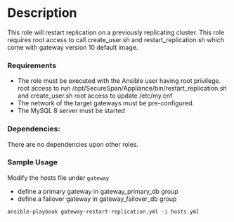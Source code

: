 # Description
This role will restart replication on a previously replicating cluster.
This role requires root access to call create_user.sh and restart_replication.sh which come with gateway version 10 default image.

### Requirements
- The role must be executed with the Ansible user having root privilege.
   root access to run /opt/SecureSpan/Appliance/bin/restart_replication.sh and create_user.sh
   root access to update /etc/my.cnf
-  The network of the target gateways must be pre-configured.
-  The MySQL 8 server must be started

### Dependencies:
There are no dependencies upon other roles.

### Sample Usage
Modify the hosts file under `gateway`
  - define a primary gateway in gateway_primary_db group
  - define a failover gateway in gateway_failover_db group
  
` ansible-playbook gateway-restart-replication.yml -i hosts.yml `
